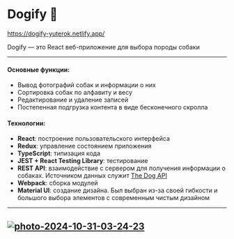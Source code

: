 
# Dogify 🐶

https://dogify-yuterok.netlify.app/

Dogify — это React веб-приложение для выбора породы собаки

---

#### Основные функции:
* Вывод фотографий собак и информации о них
* Сортировка собак по алфавиту и весу
* Редактирование и удаление записей
* Постепенная подгрузка контента в виде бесконечного скролла

#### Технологии:
* **React**: построение пользовательского интерфейса
* **Redux**: управление состоянием приложения
* **TypeScript**: типизация кода
* **JEST + React Testing Library**: тестирование
* **REST API**: взаимодействие с сервером для получения информации о собаках. Источником данных служит [The Dog API](https://thedogapi.com/)
* **Webpack**: сборка модулей
* **Material UI**: создание дизайна. Был выбран из-за своей гибкости и большого выбора элементов с современным чистым дизайном
  
---

<a href="https://ibb.co/nPDX1My"><img src="https://i.ibb.co/6X4Kt0S/photo-2024-10-31-03-24-23.jpg" alt="photo-2024-10-31-03-24-23" border="0"></a>
---

